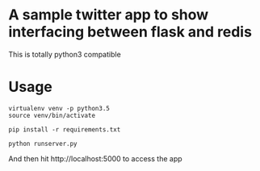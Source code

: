 # A sample twitter app to show interfacing between flask and redis

This is totally python3 compatible

# Usage

    virtualenv venv -p python3.5
    source venv/bin/activate

    pip install -r requirements.txt

    python runserver.py

And then hit http://localhost:5000 to access the app
